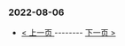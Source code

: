 ### 2022-08-06 
 

- [ < 上一页 ](https://github.com/able8/weibo-hot-record/blob/master/2022-08-05.md) -------- [ 下一页 > ](https://github.com/able8/weibo-hot-record/blob/master/2022-08-07.md)